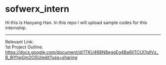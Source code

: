 # sofwerx_intern
Hi this is Haoyang Han. In this repo I will upload sample codes for this internship.

---

Relevant Link:<br>
1st Project Outline.
<https://docs.google.com/document/d/1TKU468N8eggEg4Ba6lITCUl7qIlVz_B_9lYhpGm2OSU/edit?usp=sharing>

